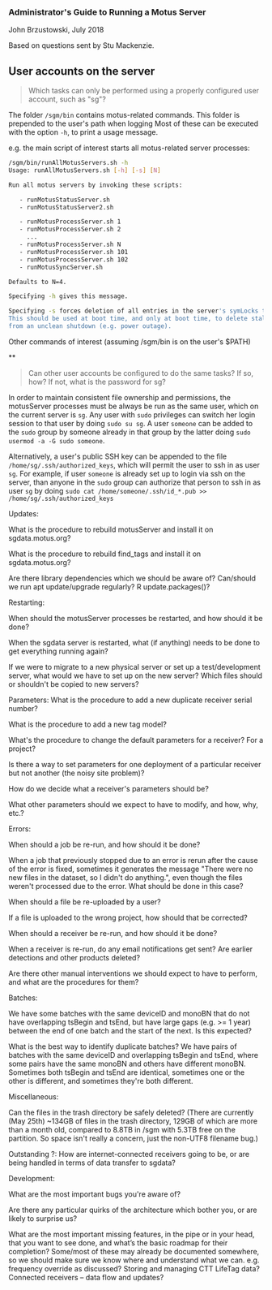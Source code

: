 ### Administrator's Guide to Running a Motus Server ###

John Brzustowski, July 2018

Based on questions sent by Stu Mackenzie.

## User accounts on the server ##

 > Which tasks can only be performed using a properly configured user
 > account, such as "sg"?

The folder `/sgm/bin` contains motus-related commands.  This folder is
prepended to the user's path when logging Most
of these can be executed with the option `-h`, to print a usage message.

e.g. the main script of interest starts all motus-related server
processes:

```bash
/sgm/bin/runAllMotusServers.sh -h
Usage: runAllMotusServers.sh [-h] [-s] [N]

Run all motus servers by invoking these scripts:

   - runMotusStatusServer.sh
   - runMotusStatusServer2.sh

   - runMotusProcessServer.sh 1
   - runMotusProcessServer.sh 2
     ...
   - runMotusProcessServer.sh N
   - runMotusProcessServer.sh 101
   - runMotusProcessServer.sh 102
   - runMotusSyncServer.sh

Defaults to N=4.

Specifying -h gives this message.

Specifying -s forces deletion of all entries in the server's symLocks table.
This should be used at boot time, and only at boot time, to delete stale locks
from an unclean shutdown (e.g. power outage).
```

Other commands of interest (assuming /sgm/bin is on the user's $PATH)

**


 > Can other user accounts be configured to do the same tasks? If so,
 > how? If not, what is the password for sg?

In order to maintain consistent file ownership and permissions, the
motusServer processes must be always be run as the same user, which on
the current server is `sg`.  Any user with `sudo` privileges can
switch her login session to that user by doing `sudo su sg`.  A user
`someone` can be added to the `sudo` group by someone already in that
group by the latter doing `sudo usermod -a -G sudo someone`.

Alternatively, a user's public SSH key can be appended to the file
`/home/sg/.ssh/authorized_keys`, which will permit the user to ssh in
as user `sg`.  For example, if user `someone` is already set up to
login via ssh on the server, than anyone in the `sudo` group can
authorize that person to ssh in as user `sg` by doing `sudo cat
/home/someone/.ssh/id_*.pub >> /home/sg/.ssh/authorized_keys`



Updates:

What is the procedure to rebuild motusServer and install it on sgdata.motus.org?

What is the procedure to rebuild find_tags and install it on sgdata.motus.org?

Are there library dependencies which we should be aware of? Can/should we run apt update/upgrade regularly? R update.packages()?

Restarting:

When should the motusServer processes be restarted, and how should it be done?

When the sgdata server is restarted, what (if anything) needs to be done to get everything running again?

If we were to migrate to a new physical server or set up a test/development server, what would we have to set up on the new server? Which files should or shouldn't be copied to new servers?

Parameters:
What is the procedure to add a new duplicate receiver serial number?

What is the procedure to add a new tag model?

What's the procedure to change the default parameters for a receiver? For a project?

Is there a way to set parameters for one deployment of a particular receiver but not another (the noisy site problem)?

How do we decide what a receiver's parameters should be?

What other parameters should we expect to have to modify, and how, why, etc.?

Errors:

When should a job be re-run, and how should it be done?

When a job that previously stopped due to an error is rerun after the cause of the error is fixed, sometimes it generates the message "There were no new files in the dataset, so I didn't do anything.", even though the files weren't processed due to the error. What should be done in this case?

When should a file be re-uploaded by a user?

If a file is uploaded to the wrong project, how should that be corrected?

When should a receiver be re-run, and how should it be done?

When a receiver is re-run, do any email notifications get sent? Are earlier detections and other products deleted?

Are there other manual interventions we should expect to have to perform, and what are the procedures for them?

Batches:

We have some batches with the same deviceID and monoBN that do not have overlapping tsBegin and tsEnd, but have large gaps (e.g. >= 1 year) between the end of one batch and the start of the next. Is this expected?

What is the best way to identify duplicate batches? We have pairs of batches with the same deviceID and overlapping tsBegin and tsEnd, where some pairs have the same monoBN and others have different monoBN. Sometimes both tsBegin and tsEnd are identical, sometimes one or the other is different, and sometimes they're both different.

Miscellaneous:

Can the files in the trash directory be safely deleted? (There are currently (May 25th) ~134GB of files in the trash directory, 129GB of which are more than a month old, compared to 8.8TB in /sgm with 5.3TB free on the partition. So space isn't really a concern, just the non-UTF8 filename bug.)

Outstanding ?: How are internet-connected receivers going to be, or are being handled in terms of data transfer to sgdata?


Development:

What are the most important bugs you're aware of?

Are there any particular quirks of the architecture which bother you, or are likely to surprise us?

What are the most important missing features, in the pipe or in your head, that you want to see done, and what’s the basic roadmap for their completion? Some/most of these may already be documented somewhere, so we should make sure we know where and understand what we can.
e.g.	frequency override as discussed?
Storing and managing CTT LifeTag data?
Connected receivers – data flow and updates?
